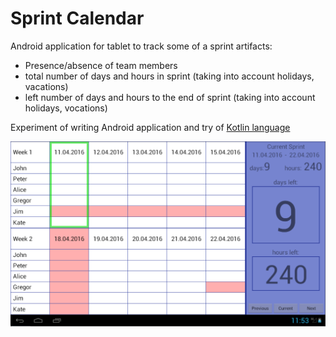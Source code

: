 # Sprint Calendar
Android application for tablet to track some of a sprint artifacts:
* Presence/absence of team members
* total number of days and hours in sprint (taking into account holidays, vacations)
* left number of days and hours to the end of sprint (taking into account holidays, vocations)

Experiment of writing Android application and try of [Kotlin language](https://kotlinlang.org)
 
![](img/screenshot.png) 
